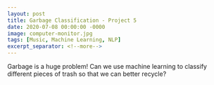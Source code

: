 ```yaml
---
layout: post
title: Garbage Classification - Project 5
date: 2020-07-08 00:00:00 -0000
image: computer-monitor.jpg
tags: [Music, Machine Learning, NLP]
excerpt_separator: <!--more-->
---
```


Garbage is a huge problem! Can we use machine learning to classify different
pieces of trash so that we can better recycle?